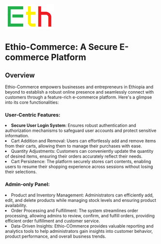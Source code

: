 ![preview](views/assets/img/logo.png)

# Ethio-Commerce: A Secure E-commerce Platform

## Overview

<p>Ethio-Commerce empowers businesses and entrepreneurs in Ethiopia and beyond to establish a robust online presence and seamlessly connect with customers through a feature-rich e-commerce platform. Here's a glimpse into its core functionalities:</p>

### User-Centric Features:
<li><strong><strong>Secure User Login System</strong></strong>: Ensures robust authentication and authorization mechanisms to safeguard user accounts and protect sensitive information.</li>
<li>Cart Addition and Removal: Users can effortlessly add and remove items from their carts, allowing them to manage their purchases with ease.</li>
<li>Quantity Adjustments: Customers can conveniently update the quantity of desired items, ensuring their orders accurately reflect their needs.</li>
<li>Cart Persistence: The platform securely stores cart contents, enabling users to resume their shopping experience across sessions without losing their selections.</li>

### Admin-only Panel:
<li>Product and Inventory Management: Administrators can efficiently add, edit, and delete products while managing stock levels and ensuring product availability.</li>
<li>Order Processing and Fulfillment: The system streamlines order processing, allowing admins to review, confirm, and fulfill orders, providing efficient order fulfillment and customer service.</li>
<li>Data-Driven Insights: Ethio-COmmerce provides valuable reporting and analytics tools to help administrators gain insights into customer behavior, product performance, and overall business trends.</li>
